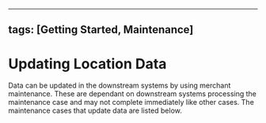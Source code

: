 
---
tags: [Getting Started, Maintenance]
---

# Updating Location Data

Data can be updated in the downstream systems by using merchant maintenance. These are dependant on downstream systems processing the maintenance case and may not complete immediately like other cases. The maintenance cases that update data are listed below.

<!-- type: row -->

<!-- type: card
title: Cancel Location
description: Cancel an existing location downstream
link: ?path=docs/getting-started/getting-started-maintenance-update-location-cancel.md
-->

<!-- type: card
title: Update DBA
description: Update reserve settings for a sub-merchant
link: ?path=docs/getting-started/getting-started-maintenance-update-location-dba.md
-->

<!-- type: card
title: Update DBA Contact
description: Remove an existing reserve for a sub-merchant
link: ?path=docs/getting-started/getting-started-maintenance-update-location-dbacontact.md
-->

<!-- type: row-end -->
